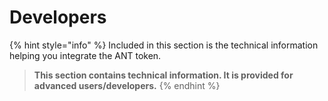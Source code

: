 # Developers

{% hint style="info" %}
Included in this section is the technical information helping you integrate the ANT token.

> **This section contains technical information. It is provided for advanced users/developers.**
{% endhint %}
